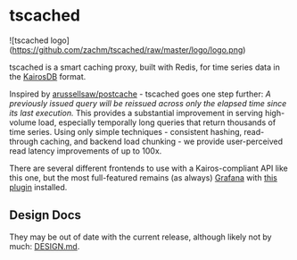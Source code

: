 # tscached

![tscached logo]
(https://github.com/zachm/tscached/raw/master/logo/logo.png)

tscached is a smart caching proxy, built with Redis, for time series data in the [KairosDB](https://kairosdb.github.io/) format.

Inspired by [arussellsaw/postcache](https://github.com/arussellsaw/postcache) - tscached goes one
step further: *A previously issued query will be reissued across only the elapsed time since its
last execution.* This provides a substantial improvement in serving high-volume load, especially temporally long queries that return thousands of time series. Using only simple techniques - consistent hashing, read-through caching, and backend load chunking - we provide user-perceived read latency improvements of up to 100x.

There are several different frontends to use with a Kairos-compliant API like this one, but the most full-featured remains (as always) [Grafana](http://grafana.org/) with [this plugin](https://github.com/grafana/kairosdb-datasource) installed.

## Design Docs
They may be out of date with the current release, although likely not by much: [DESIGN.md](https://github.com/zachm/tscached/blob/master/DESIGN.md).
